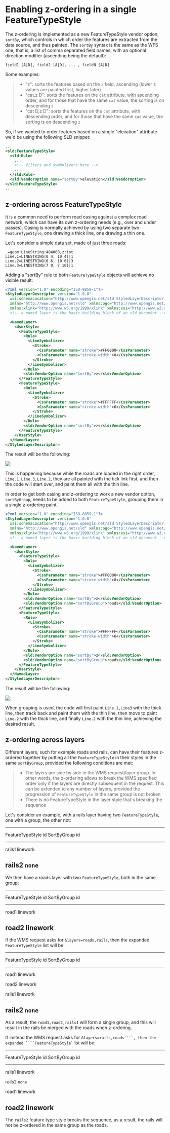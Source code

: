 # Enabling z-ordering in a single FeatureTypeStyle

The z-ordering is implemented as a new FeatureTypeStyle vendor option, `sortBy`, which controls in which order the features are extracted from the data source, and thus painted. The `sortBy` syntax is the same as the WFS one, that is, a list of comma separated field names, with an optional direction modifier (ascending being the default):

    field1 [A|D], field2 [A|D], ... , fieldN [A|D]

Some examples:

> -   "z": sorts the features based on the `z` field, ascending (lower z values are painted first, higher later)
> -   "cat,z D": sorts the features on the `cat` attribute, with ascending order, and for those that have the same `cat` value, the sorting is on descending `z`
> -   "cat D,z D": sorts the features on the `cat` attribute, with descending order, and for those that have the same `cat` value, the sorting is on descending `z`

So, if we wanted to order features based on a single "elevation" attribute we'd be using the following SLD snippet:

``` xml
...
<sld:FeatureTypeStyle>
  <sld:Rule>
    ...
    <!-- filters and symbolizers here -->
    ...
  </sld:Rule>
  <sld:VendorOption name="sortBy">elevation</sld:VendorOption>
</sld:FeatureTypeStyle>
...
```

## z-ordering across FeatureTypeStyle

It is a common need to perform road casing against a complex road network, which can have its own z-ordering needs (e.g., over and under passes). Casing is normally achieved by using two separate two `FeatureTypeStyle`, one drawing a thick line, one drawing a thin one.

Let's consider a simple data set, made of just three roads:

    _=geom:LineString:404000,z:int
    Line.1=LINESTRING(0 4, 10 4)|1
    Line.2=LINESTRING(0 6, 10 6)|3
    Line.3=LINESTRING(7 0, 7 10)|1

Adding a "sortBy" rule to both `FeatureTypeStyle` objects will achieve no visible result:

``` xml
<?xml version="1.0" encoding="ISO-8859-1"?>
<StyledLayerDescriptor version="1.0.0"
  xsi:schemaLocation="http://www.opengis.net/sld StyledLayerDescriptor.xsd"
  xmlns="http://www.opengis.net/sld" xmlns:ogc="http://www.opengis.net/ogc"
  xmlns:xlink="http://www.w3.org/1999/xlink" xmlns:xsi="http://www.w3.org/2001/XMLSchema-instance">
  <!-- a named layer is the basic building block of an sld document -->

  <NamedLayer>
    <UserStyle>
      <FeatureTypeStyle>
        <Rule>
          <LineSymbolizer>
            <Stroke>
              <CssParameter name="stroke">#FF0000</CssParameter>
              <CssParameter name="stroke-width">8</CssParameter>
            </Stroke>
          </LineSymbolizer>
        </Rule>
        <sld:VendorOption name="sortBy">z</sld:VendorOption>
      </FeatureTypeStyle>
      <FeatureTypeStyle>
        <Rule>
          <LineSymbolizer>
            <Stroke>
              <CssParameter name="stroke">#FFFFFF</CssParameter>
              <CssParameter name="stroke-width">6</CssParameter>
            </Stroke>
          </LineSymbolizer>
        </Rule>
        <sld:VendorOption name="sortBy">z</sld:VendorOption>
      </FeatureTypeStyle>
    </UserStyle>
  </NamedLayer>
</StyledLayerDescriptor>
```

The result will be the following:

![](images/roads-no-group.png)

This is happening because while the roads are loaded in the right order, `Line.1,Line.3,Line.2`, they are all painted with the tick link first, and then the code will start over, and paint them all with the thin line.

In order to get both casing and z-ordering to work a new vendor option, `sortByGroup`, needs to be added to both `FeatureTypeStyle`, grouping them in a single z-ordering paint.

``` xml
<?xml version="1.0" encoding="ISO-8859-1"?>
<StyledLayerDescriptor version="1.0.0"
  xsi:schemaLocation="http://www.opengis.net/sld StyledLayerDescriptor.xsd"
  xmlns="http://www.opengis.net/sld" xmlns:ogc="http://www.opengis.net/ogc"
  xmlns:xlink="http://www.w3.org/1999/xlink" xmlns:xsi="http://www.w3.org/2001/XMLSchema-instance">
  <!-- a named layer is the basic building block of an sld document -->

  <NamedLayer>
    <UserStyle>
      <FeatureTypeStyle>
        <Rule>
          <LineSymbolizer>
            <Stroke>
              <CssParameter name="stroke">#FF0000</CssParameter>
              <CssParameter name="stroke-width">8</CssParameter>
            </Stroke>
          </LineSymbolizer>
        </Rule>
        <sld:VendorOption name="sortBy">z</sld:VendorOption>
        <sld:VendorOption name="sortByGroup">roads</sld:VendorOption>
      </FeatureTypeStyle>
      <FeatureTypeStyle>
        <Rule>
          <LineSymbolizer>
            <Stroke>
              <CssParameter name="stroke">#FFFFFF</CssParameter>
              <CssParameter name="stroke-width">6</CssParameter>
            </Stroke>
          </LineSymbolizer>
        </Rule>
        <sld:VendorOption name="sortBy">z</sld:VendorOption>
        <sld:VendorOption name="sortByGroup">roads</sld:VendorOption>
      </FeatureTypeStyle>
    </UserStyle>
  </NamedLayer>
</StyledLayerDescriptor>
```

The result will be the following:

![](images/roads-group.png)

When grouping is used, the code will first paint `Line.1,Line3` with the thick line, then track back and paint them with the thin line, then move to paint `Line.2` with the thick line, and finally `Line.2` with the thin line, achieving the desired result.

## z-ordering across layers

Different layers, such for example roads and rails, can have their features z-ordered together by putting all the `FeatureTypeStyle` in their styles in the same `sortByGroup`, provided the following conditions are met:

> -   The layers are side by side in the WMS request/layer group. In other words, the z-ordering allows to break the WMS specified order only if the layers are directly subsequent in the request. This can be extended to any number of layers, provided the progression of `FeatureTypeStyle` in the same group is not broken
> -   There is no FeatureTypeStyle in the layer style that's breaking the sequence

Let's consider an example, with a rails layer having two `FeatureTypeStyle`, one with a group, the other not:

  -----------------------------------------------------------------------
  FeatureTypeStyle id                 SortByGroup id
  ----------------------------------- -----------------------------------
  rails1                              linework

  rails2                              `none`
  -----------------------------------------------------------------------

We then have a roads layer with two `FeatureTypeStyle`, both in the same group:

  -----------------------------------------------------------------------
  FeatureTypeStyle id                 SortByGroup id
  ----------------------------------- -----------------------------------
  road1                               linework

  road2                               linework
  -----------------------------------------------------------------------

If the WMS request asks for `&layers=roads,rails`, then the expanded `FeatureTypeStyle` list will be:

  -----------------------------------------------------------------------
  FeatureTypeStyle id                 SortByGroup id
  ----------------------------------- -----------------------------------
  road1                               linework

  road2                               linework

  rails1                              linework

  rails2                              `none`
  -----------------------------------------------------------------------

As a result, the `road1,road2,rails1` will form a single group, and this will result in the rails be merged with the roads when z-ordering.

If instead the WMS request asks for ``&layers=rails,roads````, then the expanded ````FeatureTypeStyle``\` list will be:

  -----------------------------------------------------------------------
  FeatureTypeStyle id                 SortByGroup id
  ----------------------------------- -----------------------------------
  rails1                              linework

  rails2                              `none`

  road1                               linework

  road2                               linework
  -----------------------------------------------------------------------

The `rails2` feature type style breaks the sequence, as a result, the rails will not be z-ordered in the same group as the roads.
